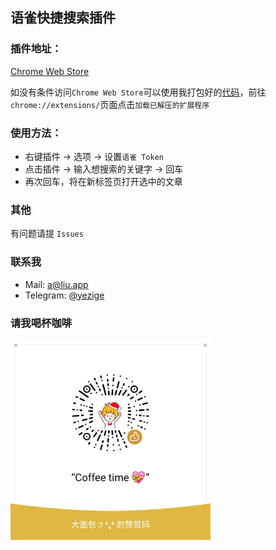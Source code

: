 ## 语雀快捷搜索插件

### 插件地址：

[Chrome Web Store](https://chrome.google.com/webstore/detail/yuque-helper/lffaohdkiepcnjnnbngjbmpgegbnepgf?hl=zh-CN)

如没有条件访问`Chrome Web Store`可以使用我打包好的[代码](https://github.com/yezige/yuque-search/releases/latest/download/yuque-search-release-latest.zip)，前往`chrome://extensions/`页面点击`加载已解压的扩展程序`

### 使用方法：

- 右键插件 -> 选项 -> 设置`语雀 Token`
- 点击插件 -> 输入想搜索的关键字 -> 回车
- 再次回车，将在新标签页打开选中的文章

### 其他

有问题请提 `Issues`

### 联系我

- Mail: [a@liu.app](mailto:a@liu.app)
- Telegram: [@yezige](https://t.me/yezige)

### 请我喝杯咖啡

<img src="static/images/praise_small.jpg" width="320" height="320" alt="请我喝杯咖啡" align=center />
